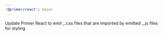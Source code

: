 ```yaml
---
'@primer/react': major
---
```


Update Primer React to emit _.css files that are imported by emitted _.js files for styling
